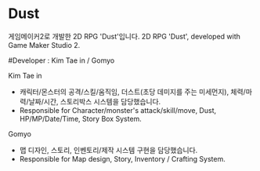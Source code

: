 # Dust
게임메이커2로 개발한 2D RPG 'Dust'입니다. 
2D RPG 'Dust', developed with Game Maker Studio 2.

#Developer : Kim Tae in / Gomyo

Kim Tae in 
- 캐릭터/몬스터의 공격/스킬/움직임, 더스트(초당 데미지를 주는 미세먼지), 체력/마력/날짜/시간, 스토리박스 시스템을 담당했습니다.
- Responsible for Character/monster's attack/skill/move, Dust, HP/MP/Date/Time, Story Box System.

Gomyo 
- 맵 디자인, 스토리, 인벤토리/제작 시스템 구현을 담당했습니다.
- Responsible for Map design, Story, Inventory / Crafting System.
